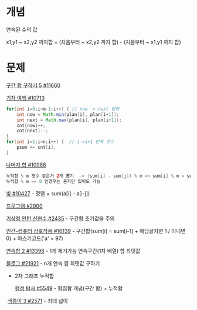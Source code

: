 # 개념

연속된 수의 값 

x1,y1 ~ x2,y2 까지합 = (처음부터 ~ x2,y2 까지 합) - (처음부터 ~ x1,y1 까지 합)



# 문제

[구간 합 구하기 5 #11660](https://www.acmicpc.net/problem/11660)

[기차 여행 #10713](https://www.acmicpc.net/problem/10713) 

```java
for(int i=0;i<m-1;i++) { // now -> next 입력	
    int now = Math.min(plan[i], plan[i+1]);
    int next = Math.max(plan[i], plan[i+1]);
    cnt[now]++;	
    cnt[next]--;
}
for(int i=1;i<n;i++) {	// i->i+1 반복 갯수
    psum += cnt[i];
}
```

[나머지 합 #10986](https://www.acmicpc.net/problem/10986)

```java
누적합 % m 갯수 같은거 2개 뽑기  -> (sum[i] - sum[j]) % m => sum[i] % m = sum[j] % m 을 이용
누적합 % m == 0 인경우는 혼자만 있어도 가능
```

[빚 #10427](https://www.acmicpc.net/problem/10427) - 정렬 + sum(a[i] - a[i-j])

[프로그램 #2900](https://www.acmicpc.net/problem/2900)

[기상청 인턴 신현수 #2435](https://www.acmicpc.net/problem/2435) - 구간합 초기값을 주의

[인간-컴퓨터 상호작용 #16139](https://www.acmicpc.net/problem/16139) - 구간합(sum[i] = sum[i-1] + 해당글자면 1 / 아니면 0) + 아스키코드('a' = 97)

[연속합 2 #13398](https://www.acmicpc.net/problem/13398) - 1개 제거가능 연속구간(1차 배열) 합 최댓값

[블로그 #21921](https://www.acmicpc.net/problem/21921) - n개 연속 합 최댓값 구하기

* 2차 그래프 누적합

  [행성 탐사 #5549](https://www.acmicpc.net/problem/5549) - 합집합 개념(구간 합) + 누적합

​		[색종이 3 #2571](https://www.acmicpc.net/problem/2571) - 최대 넓이
